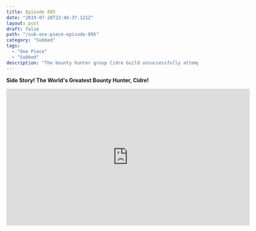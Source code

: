 ```yaml
---
title: Episode 895
date: "2019-07-28T23:46:37.121Z"
layout: post
draft: false
path: "/sub-one-piece-episode-895"
category: "Subbed"
tags:
  - "One Piece"
  - "Subbed"
description: "The bounty hunter group Cidre Guild unsuccessfully attempt to capture the Straw Hats, leaving the Thousand Sunny without any cola fuel. Luffy visits a nearby island in search of cola and is directed to a factory run by the Cidre Guild but is attacked on the way by Cidre Guild members run by Ginger, leader of the guild's firearms squad. He is knocked into a stream and washes up in a pool where Hancock is bathing. Luffy and members of the Kuja Pirates defeat everyone except Ginger, who escapes using a CO2 attack which separates the Kujas from Luffy and Hancock. As Hancock asks Luffy to attend the Pirates Fest with her, they are attacked by Cidre, the Cidre Guild's commander."
---
```

**Side Story! The World's Greatest Bounty Hunter, Cidre!**

<iframe width="640" height="360" src="https://www.rapidvideo.com/e/G5ZQ947PGH" frameborder="0" marginwidth=0 marginheight=0 scrolling=no allowfullscreen></iframe>